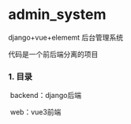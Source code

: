 # admin_system
django+vue+elememt 后台管理系统

代码是一个前后端分离的项目

### 1. 目录

​	backend：django后端

​	web：vue3前端
